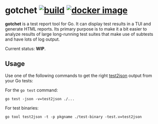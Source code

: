 # gotchet [![build](https://github.com/alexbakker/gotchet/actions/workflows/build.yml/badge.svg)](https://github.com/alexbakker/gotchet/actions/workflows/build.yml) [![docker image](https://img.shields.io/docker/v/alexanderbakker/gotchet?logo=docker&label=image)](https://hub.docker.com/r/alexanderbakker/gotchet/tags)

__gotchet__ is a test report tool for Go. It can display test results in a TUI
and generate HTML reports. Its primary purpose is to make it a bit easier to
analyze results of large long-running test suites that make use of subtests and
have lots of log output.

Current status: __WIP__.

## Usage

Use one of the following commands to get the right
[test2json](https://pkg.go.dev/cmd/test2json) output from your Go tests:

For the ``go test`` command:

```
go test -json -v=test2json ./...
```

For test binaries:

```
go tool test2json -t -p pkgname ./test-binary -test.v=test2json
```
